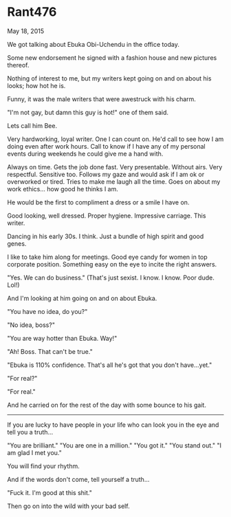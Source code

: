 # Rant476


May 18, 2015

We got talking about Ebuka Obi-Uchendu in the office today.

Some new endorsement he signed with a fashion house and new pictures thereof.

Nothing of interest to me, but my writers kept going on and on about his looks; how hot he is.

Funny, it was the male writers that were awestruck with his charm.

"I'm not gay, but damn this guy is hot!" one of them said.

Lets call him Bee. 

Very hardworking, loyal writer. One I can count on. He'd call to see how I am doing even after work hours. Call to know if I have any of my personal events during weekends he could give me a hand with. 

Always on time. Gets the job done fast. Very presentable. Without airs. Very respectful. Sensitive too. Follows my gaze and would ask if I am ok or overworked or tired. Tries to make me laugh all the time. Goes on about my work ethics... how good he thinks I am.

He would be the first to compliment a dress or a smile I have on.

Good looking, well dressed. Proper hygiene. Impressive carriage. This writer.

Dancing in his early 30s. I think. Just a bundle of high spirit and good genes. 

I like to take him along for meetings. Good eye candy for women in top corporate position. Something easy on the eye to incite the right answers.

"Yes. We can do business." (That's just sexist. I know. I know. Poor dude. Lol!)

And I'm looking at him going on and on about Ebuka. 

"You have no idea, do you?"

"No idea, boss?"

"You are way hotter than Ebuka. Way!"

"Ah! Boss. That can't be true."

"Ebuka is 110% confidence. That's all he's got that you don't have...yet."

"For real?"

"For real."

And he carried on for the rest of the day with some bounce to his gait. 
***

If you are lucky to have people in your life who can look you in the eye and tell you a truth...

"You are brilliant."
"You are one in a million." 
"You got it." 
"You stand out."
"I am glad I met you."

You will find your rhythm.

And if the words don't come, tell yourself a truth...

"Fuck it. I'm good at this shit."

Then go on into the wild with your bad self.
